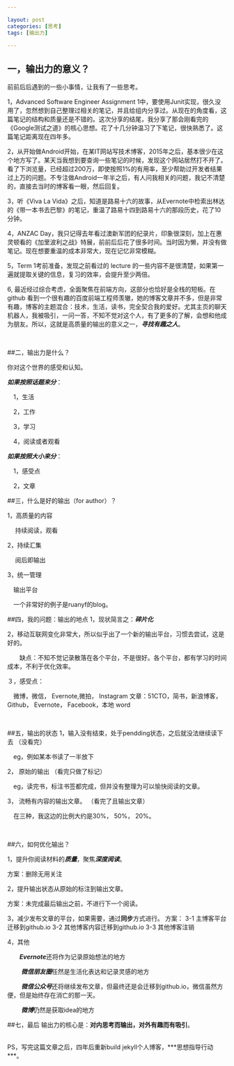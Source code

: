 ```yaml
---

layout: post
categories: [思考]
tags: [输出力]

---
```

## 一，输出力的意义？ #

   前前后后遇到的一些小事情，让我有了一些思考。

   1，Advanced Software Engineer Assignment 1中，要使用Junit实现，很久没用了，忽然想到自己整理过相关的笔记，并且给组内分享过。从现在的角度看，这篇笔记的结构和质量还是不错的。这次分享的结尾，我分享了那会刚看完的《Google测试之道》的核心思想。花了十几分钟温习了下笔记，很快熟悉了。这篇笔记距离现在四年多。

   2，从开始做Android开始，在某IT网站写技术博客，2015年之后，基本很少在这个地方写了。某天当我想到要查询一些笔记的时候，发现这个网站居然打不开了。看了下浏览量，已经超过200万，即使按照1%的有用率，至少帮助过开发者结果过上万的问题。不专注做Android一年半之后，有人问我相关的问题，我记不清楚的，直接去当时的博客看一眼，然后回复。

   3，听《Viva La Vida》之后，知道是路易十六的故事，从Evernote中检索出林达的《带一本书去巴黎》的笔记，重温了路易十四到路易十六的那段历史，花了10分钟。

   4，ANZAC Day，我只记得去年看过澳新军团的纪录片，印象很深刻，加上在惠灵顿看的《加里波利之战》特展，前前后后花了很多时间。当时因为懒，并没有做笔记。现在想要重温的成本非常大，现在记忆非常模糊。

   5，Term 1考前准备，发现之前看过的 lecture 的一些内容不是很清楚，如果第一遍就提取关键的信息，复习的效率，会提升至少两倍。

   6,  最近经过综合考虑，全面聚焦在前端方向，这部分也恰好是全栈的短板。在 github 看到一个很有趣的百度前端工程师羡辙，她的博客文章并不多，但是非常有趣，博客的主题混合：技术，生活，读书，完全契合我的爱好。尤其主页的聊天机器人，我被吸引，一问一答，不知不觉对这个人，有了更多的了解，会想和他成为朋友。所以，这就是高质量的输出的意义之一，***寻找有趣之人***。

<br>


##二，输出力是什么？

   你对这个世界的感受和认知。
  
   ***如果按照话题来分***：
   
   　1，生活
     
   　2，工作
     
   　3，学习
     
   　4，阅读或者观看
                                    

   ***如果按照大小来分***：
   
   　1，感受点
      
   　2，文章
<br>



##三，什么是好的输出（for author）？

   1，高质量的内容
             
  　 持续阅读，观看

  2，持续汇集
             
  　 阅后即输出            

  3，统一管理
             
   　输出平台

   　一个非常好的例子是ruanyf的blog。
   　
    　
   
      
##四，我的问题：输出的地点
  1，现状简言之：***碎片化***
       
  2，移动互联网变化非常大，所以似乎出了一个新的输出平台，习惯去尝试，这是好的。
            
   　　缺点：不知不觉记录散落在各个平台，不是很好。各个平台，都有学习的时间成本，不利于优化效率。

    
  ３，感受点：
     
   　微博，微信， Evernote,微拍， Instagram
           文章：51CTO，简书，新浪博客，Github， Evernote， Facebook，本地 word
           
<br>           



##五，输出的状态
  1，输入没有结束，处于pendding状态，之后就没法继续读下去 （没看完）          
            
  　eg，例如某本书读了一半放下
  
  2， 原始的输出                                                              （看完只做了标记）
            
   　eg，读完书，标注书签都完成，但并没有整理为可以愉快阅读的文章。
  
  3， 流畅有内容的输出文章。                                     （看完了且输出文章）

   　在三种，我这边的比例大约是30%， 50%， 20%。

<br>



##六，如何优化输出？
  
  1，提升你阅读材料的***质量***，聚焦***深度阅读***。
            
   方案：删除无用关注
                     
  2，提升输出状态从原始的标注到输出文章。
            
   方案：未完成最后输出之前，不进行下一个阅读。

  3，减少发布文章的平台，如果需要，通过**同步**方式进行。
             方案：
                       3-1 主博客平台迁移到github.io
                       3-2 其他博客内容迁移到github.io
                       3-3 其他博客注销

  4，其他
       
   　　***Evernote***还将作为记录原始想法的地方
             
  　　 ***微信朋友圈***任然是生活化表达和记录灵感的地方
             
  　　 ***微信公众号***还将继续发布文章，但最终还是会迁移到github.io，微信虽然方便，但是始终存在消亡的那一天。
             
  　　 ***微博***仍然是获取idea的地方
<br>



##七，最后
  输出力的核心是：**对内思考而输出，对外有趣而有吸引**。
  
  
<br>
PS，写完这篇文章之后，四年后重新build jekyll个人博客，***思想指导行动***。
       

















       
